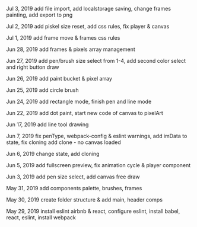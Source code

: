 Jul 3, 2019 add file import, add localstorage saving, change frames painting, add export to png

Jul 2, 2019 add piskel size reset, add css rules, fix player & canvas

Jul 1, 2019 add frame move & frames css rules

Jun 28, 2019 add frames & pixels array management

Jun 27, 2019 add pen/brush size select from 1-4, add second color select and right button draw

Jun 26, 2019 add paint bucket & pixel array

Jun 25, 2019 add circle brush

Jun 24, 2019 add rectangle mode, finish pen and line mode

Jun 22, 2019 add dot paint, start new code of canvas to pixelArt

Jun 17, 2019 add line tool drawing

Jun 7, 2019 fix penType, webpack-config & eslint warnings, add imData to state, fix cloning add clone - no canvas loaded

Jun 6, 2019 change state, add cloning

Jun 5, 2019 add fullscreen preview, fix animation cycle & player component

Jun 3, 2019 add pen size select, add canvas free draw

May 31, 2019 add components palette, brushes, frames

May 30, 2019 create folder structure & add main, header comps

May 29, 2019 install eslint airbnb & react, configure eslint, install babel, react, eslint, install webpack
